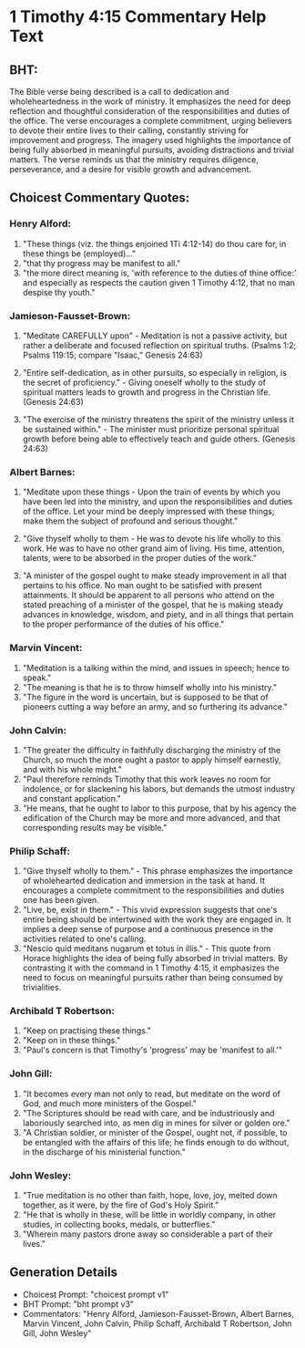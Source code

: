# 1 Timothy 4:15 Commentary Help Text

## BHT:
The Bible verse being described is a call to dedication and wholeheartedness in the work of ministry. It emphasizes the need for deep reflection and thoughtful consideration of the responsibilities and duties of the office. The verse encourages a complete commitment, urging believers to devote their entire lives to their calling, constantly striving for improvement and progress. The imagery used highlights the importance of being fully absorbed in meaningful pursuits, avoiding distractions and trivial matters. The verse reminds us that the ministry requires diligence, perseverance, and a desire for visible growth and advancement.

## Choicest Commentary Quotes:
### Henry Alford:
1. "These things (viz. the things enjoined 1Ti 4:12-14) do thou care for, in these things be (employed)..." 
2. "that thy progress may be manifest to all." 
3. "the more direct meaning is, 'with reference to the duties of thine office:’ and especially as respects the caution given 1 Timothy 4:12, that no man despise thy youth."

### Jamieson-Fausset-Brown:
1. "Meditate CAREFULLY upon" - Meditation is not a passive activity, but rather a deliberate and focused reflection on spiritual truths. (Psalms 1:2; Psalms 119:15; compare "Isaac," Genesis 24:63)

2. "Entire self-dedication, as in other pursuits, so especially in religion, is the secret of proficiency." - Giving oneself wholly to the study of spiritual matters leads to growth and progress in the Christian life. (Genesis 24:63)

3. "The exercise of the ministry threatens the spirit of the ministry unless it be sustained within." - The minister must prioritize personal spiritual growth before being able to effectively teach and guide others. (Genesis 24:63)

### Albert Barnes:
1. "Meditate upon these things - Upon the train of events by which you have been led into the ministry, and upon the responsibilities and duties of the office. Let your mind be deeply impressed with these things; make them the subject of profound and serious thought."

2. "Give thyself wholly to them - He was to devote his life wholly to this work. He was to have no other grand aim of living. His time, attention, talents, were to be absorbed in the proper duties of the work."

3. "A minister of the gospel ought to make steady improvement in all that pertains to his office. No man ought to be satisfied with present attainments. It should be apparent to all persons who attend on the stated preaching of a minister of the gospel, that he is making steady advances in knowledge, wisdom, and piety, and in all things that pertain to the proper performance of the duties of his office."

### Marvin Vincent:
1. "Meditation is a talking within the mind, and issues in speech; hence to speak." 
2. "The meaning is that he is to throw himself wholly into his ministry."
3. "The figure in the word is uncertain, but is supposed to be that of pioneers cutting a way before an army, and so furthering its advance."

### John Calvin:
1. "The greater the difficulty in faithfully discharging the ministry of the Church, so much the more ought a pastor to apply himself earnestly, and with his whole might."
2. "Paul therefore reminds Timothy that this work leaves no room for indolence, or for slackening his labors, but demands the utmost industry and constant application."
3. "He means, that he ought to labor to this purpose, that by his agency the edification of the Church may be more and more advanced, and that corresponding results may be visible."

### Philip Schaff:
1. "Give thyself wholly to them." - This phrase emphasizes the importance of wholehearted dedication and immersion in the task at hand. It encourages a complete commitment to the responsibilities and duties one has been given.
2. "Live, be, exist in them." - This vivid expression suggests that one's entire being should be intertwined with the work they are engaged in. It implies a deep sense of purpose and a continuous presence in the activities related to one's calling.
3. "Nescio quid meditans nugarum et totus in illis." - This quote from Horace highlights the idea of being fully absorbed in trivial matters. By contrasting it with the command in 1 Timothy 4:15, it emphasizes the need to focus on meaningful pursuits rather than being consumed by trivialities.

### Archibald T Robertson:
1. "Keep on practising these things." 
2. "Keep on in these things." 
3. "Paul's concern is that Timothy's 'progress' may be 'manifest to all.'"

### John Gill:
1. "It becomes every man not only to read, but meditate on the word of God, and much more ministers of the Gospel."
2. "The Scriptures should be read with care, and be industriously and laboriously searched into, as men dig in mines for silver or golden ore."
3. "A Christian soldier, or minister of the Gospel, ought not, if possible, to be entangled with the affairs of this life; he finds enough to do without, in the discharge of his ministerial function."

### John Wesley:
1. "True meditation is no other than faith, hope, love, joy, melted down together, as it were, by the fire of God's Holy Spirit."
2. "He that is wholly in these, will be little in worldly company, in other studies, in collecting books, medals, or butterflies."
3. "Wherein many pastors drone away so considerable a part of their lives."


## Generation Details
- Choicest Prompt: "choicest prompt v1"
- BHT Prompt: "bht prompt v3"
- Commentators: "Henry Alford, Jamieson-Fausset-Brown, Albert Barnes, Marvin Vincent, John Calvin, Philip Schaff, Archibald T Robertson, John Gill, John Wesley"
